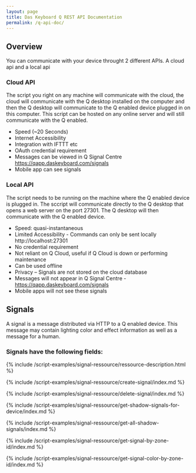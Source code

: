 ```yaml
---
layout: page
title: Das Keyboard Q REST API Documentation
permalink: /q-api-doc/
---
```








## Overview
You can communicate with your device throught 2 different APIs.
A cloud api and a local api

### Cloud API
The script you right on any machine will communicate with the cloud,
the cloud will communicate with the Q desktop installed on the computer and then the Q desktop will
communicate to the Q enabled device plugged in on this computer.
This script can be hosted on any online server and will still communicate with the Q enabled.

-	Speed (~20 Seconds)
-	Internet Accessibility
-	Integration with IFTTT etc
-	OAuth credential requirement
-	Messages can be viewed in Q Signal Centre https://qapp.daskeyboard.com/signals
-	Mobile app can see signals


### Local API
The script needs to be running on the machine where the Q enabled device is plugged in. 
The sccript will communicate directly to the Q desktop that opens a web server on the port 27301.
The Q desktop will then communicate with the Q enabled device.

- Speed: quasi-instantaneous
-	Limited Accessibility - Commands can only be sent locally http://localhost:27301
-	No credential requirement
-	Not reliant on Q Cloud, useful if Q Cloud is down or performing maintenance
- Can be used offline
-	Privacy – Signals are not stored on the cloud database
-	Messages will not appear in Q Signal Centre - https://qapp.daskeyboard.com/signals
-	Mobile apps will not see these signals


<a name="signal-ressource-anchor" id="signal-ressource-anchor" class="anchor"></a>

## Signals

A signal is a message distributed via HTTP to a Q enabled device. This message may contain lighting
 color and effect information as well as a message for a human.

### Signals have the following fields:

{% include /script-examples/signal-ressource/ressource-description.html %}

{% include /script-examples/signal-ressource/create-signal/index.md %}

{% include /script-examples/signal-ressource/delete-signal/index.md %}

{% include /script-examples/signal-ressource/get-shadow-signals-for-device/index.md %}

{% include /script-examples/signal-ressource/get-all-shadow-signals/index.md %}

{% include /script-examples/signal-ressource/get-signal-by-zone-id/index.md %}

{% include /script-examples/signal-ressource/get-signal-color-by-zone-id/index.md %}







